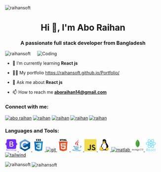 
<img src="https://repository-images.githubusercontent.com/588181932/e36ec678-7984-4cdd-8e4c-a3932772ff8e" alt="raihansoft"/>

<h1 align="center">Hi 👋, I'm Abo Raihan</h1>
<h3 align="center">A passionate full stack developer from Bangladesh</h3>


<img align="right" alt="Coding" width="400" src="https://camo.githubusercontent.com/243dae85e412a143cfd923d28c88e95b6950ecd42b563e161d83d56e393275e3/68747470733a2f2f692e67696665722e636f6d2f6f726967696e2f32322f32323635376238613537376638353838323763356434366461633332636635332e676966"/>



<p align="left"> <img src="https://komarev.com/ghpvc/?username=raihansoft&label=Profile%20views&color=0e75b6&style=flat" alt="raihansoft" /> </p>

- 🌱 I’m currently learning **React js**

- 👨‍💻 My portfolio https://raihansoft.github.io/Portfolio/
- 💬 Ask me about **React js**

- 📫 How to reach me **aboraihan14@gmail.com**

<h3 align="left">Connect with me:</h3>
<p align="left">

<a href="https://linkedin.com/in/ https://www.linkedin.com/in/abo-raihan-b07774298/ " target="blank"><img align="center" src="https://raw.githubusercontent.com/rahuldkjain/github-profile-readme-generator/master/src/images/icons/Social/linked-in-alt.svg" alt="abo raihan" height="30" width="40" /></a>
<a href="https://fb.com/raihan" target="blank"><img align="center" src="https://raw.githubusercontent.com/rahuldkjain/github-profile-readme-generator/master/src/images/icons/Social/facebook.svg" alt="raihan" height="30" width="40" /></a>
<a href="https://www.hackerrank.com/raihan" target="blank"><img align="center" src="https://raw.githubusercontent.com/rahuldkjain/github-profile-readme-generator/master/src/images/icons/Social/hackerrank.svg" alt="raihan" height="30" width="40" /></a>
<a href="https://codeforces.com/profile/raihan" target="blank"><img align="center" src="https://raw.githubusercontent.com/rahuldkjain/github-profile-readme-generator/master/src/images/icons/Social/codeforces.svg" alt="raihan" height="30" width="40" /></a>
<a href="https://www.leetcode.com/raihan" target="blank"><img align="center" src="https://raw.githubusercontent.com/rahuldkjain/github-profile-readme-generator/master/src/images/icons/Social/leet-code.svg" alt="raihan" height="30" width="40" /></a>
</p>


<h3 align="left">Languages and Tools:</h3>
<p align="left"> <a href="https://getbootstrap.com" target="_blank" rel="noreferrer"> <img src="https://raw.githubusercontent.com/devicons/devicon/master/icons/bootstrap/bootstrap-plain-wordmark.svg" alt="bootstrap" width="40" height="40"/> </a> <a href="https://www.cprogramming.com/" target="_blank" rel="noreferrer"> <img src="https://raw.githubusercontent.com/devicons/devicon/master/icons/c/c-original.svg" alt="c" width="40" height="40"/> </a> <a href="https://www.w3schools.com/css/" target="_blank" rel="noreferrer"> <img src="https://raw.githubusercontent.com/devicons/devicon/master/icons/css3/css3-original-wordmark.svg" alt="css3" width="40" height="40"/> </a> <a href="https://git-scm.com/" target="_blank" rel="noreferrer"> <img src="https://www.vectorlogo.zone/logos/git-scm/git-scm-icon.svg" alt="git" width="40" height="40"/> </a> <a href="https://www.w3.org/html/" target="_blank" rel="noreferrer"> <img src="https://raw.githubusercontent.com/devicons/devicon/master/icons/html5/html5-original-wordmark.svg" alt="html5" width="40" height="40"/> </a> <a href="https://www.java.com" target="_blank" rel="noreferrer"> <img src="https://raw.githubusercontent.com/devicons/devicon/master/icons/java/java-original.svg" alt="java" width="40" height="40"/> </a> <a href="https://developer.mozilla.org/en-US/docs/Web/JavaScript" target="_blank" rel="noreferrer"> <img src="https://raw.githubusercontent.com/devicons/devicon/master/icons/javascript/javascript-original.svg" alt="javascript" width="40" height="40"/> </a> <a href="https://www.linux.org/" target="_blank" rel="noreferrer"> <img src="https://raw.githubusercontent.com/devicons/devicon/master/icons/linux/linux-original.svg" alt="linux" width="40" height="40"/> </a> <a href="https://www.mathworks.com/" target="_blank" rel="noreferrer"> <img src="https://upload.wikimedia.org/wikipedia/commons/2/21/Matlab_Logo.png" alt="matlab" width="40" height="40"/> </a> <a href="https://www.mongodb.com/" target="_blank" rel="noreferrer"> <img src="https://raw.githubusercontent.com/devicons/devicon/master/icons/mongodb/mongodb-original-wordmark.svg" alt="mongodb" width="40" height="40"/> </a> <a href="https://reactjs.org/" target="_blank" rel="noreferrer"> <img src="https://raw.githubusercontent.com/devicons/devicon/master/icons/react/react-original-wordmark.svg" alt="react" width="40" height="40"/> </a> <a href="https://tailwindcss.com/" target="_blank" rel="noreferrer"> <img src="https://www.vectorlogo.zone/logos/tailwindcss/tailwindcss-icon.svg" alt="tailwind" width="40" height="40"/> </a> </p>

<p><img align="left" src="https://github-readme-stats.vercel.app/api/top-langs?username=raihansoft&show_icons=true&locale=en&layout=compact" alt="raihansoft" /></p>

<p>&nbsp;<img align="center" src="https://github-readme-stats.vercel.app/api?username=raihansoft&show_icons=true&locale=en" alt="raihansoft" /></p>
